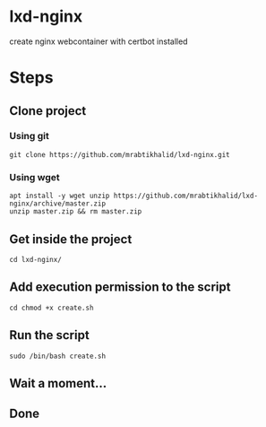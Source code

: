# lxd-nginx
create nginx webcontainer with certbot installed


# Steps
## Clone project
### Using git
```
git clone https://github.com/mrabtikhalid/lxd-nginx.git
```
### Using wget
```
apt install -y wget unzip https://github.com/mrabtikhalid/lxd-nginx/archive/master.zip
unzip master.zip && rm master.zip
```
## Get inside the project
```
cd lxd-nginx/
```
## Add execution permission to the script
```
cd chmod +x create.sh
```

## Run the script
```
sudo /bin/bash create.sh
```

## Wait a moment...

## Done

